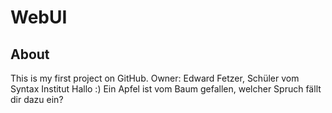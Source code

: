 # WebUI

## About
This is my first project on GitHub.
Owner: Edward Fetzer, Schüler vom Syntax Institut
Hallo :) 
Ein Apfel ist vom Baum gefallen, welcher Spruch fällt dir dazu ein? 
